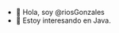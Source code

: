 - 👋 Hola, soy @riosGonzales
- 👀 Estoy interesando en Java.


<!---
riosGonzales/riosGonzales is a ✨ special ✨ repository because its `README.md` (this file) appears on your GitHub profile.
You can click the Preview link to take a look at your changes.
--->

